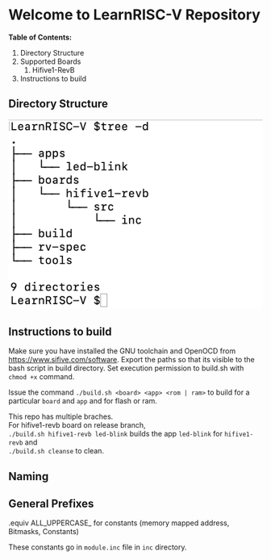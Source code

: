 # Welcome to LearnRISC-V Repository


**Table of Contents:**

1. Directory Structure
1. Supported Boards
    1. Hifive1-RevB
1. Instructions to build

## Directory Structure  
![alt text](https://github.com/hubbsvtgc/LearnRISC-V/blob/release/DirectoryStruct.png?raw=true)


## Instructions to build  

Make sure you have installed the GNU toolchain and OpenOCD from https://www.sifive.com/software. Export the paths so that its visible to the bash script in build directory. Set execution permission to build.sh with `chmod +x` command. 

Issue the command `./build.sh <board> <app> <rom | ram>` to build for a particular `board` and `app` and for flash or ram. <br > 

This repo has multiple braches. 
<br >For hifive1-revb board on release branch, <br > 
`./build.sh hifive1-revb led-blink` builds the app `led-blink` for `hifive1-revb` and
<br >`./build.sh cleanse` to clean. 

## Naming
## General Prefixes
  
.equiv ALL_UPPERCASE_ for constants (memory mapped address, Bitmasks, Constants)  

These constants go in `module.inc` file in `inc` directory. 